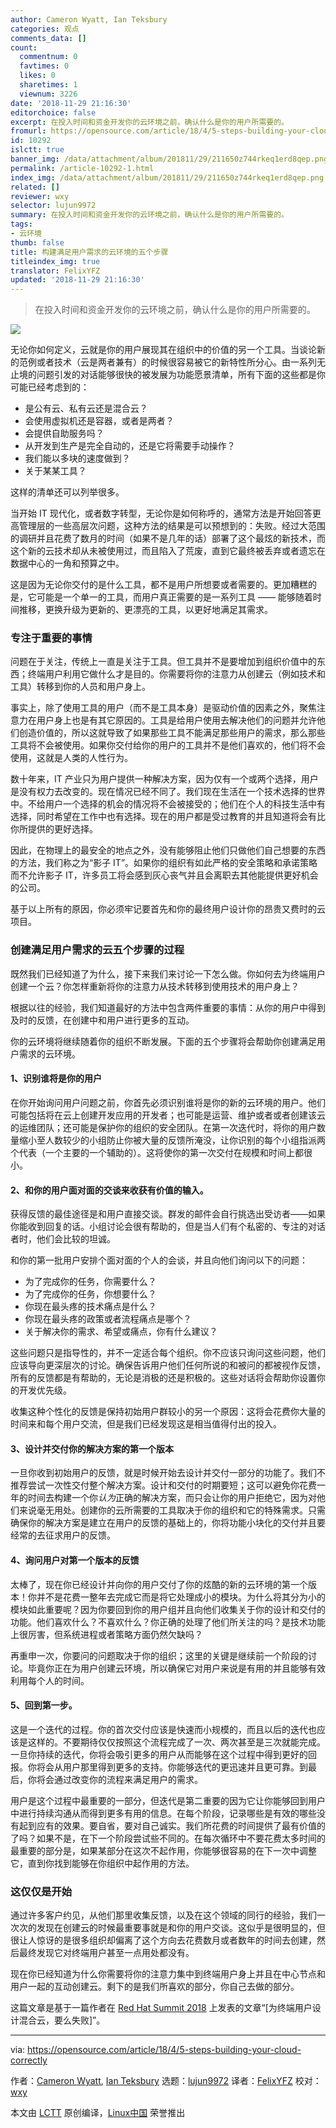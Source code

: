 ```yaml
---
author: Cameron Wyatt, Ian Teksbury
categories: 观点
comments_data: []
count:
  commentnum: 0
  favtimes: 0
  likes: 0
  sharetimes: 1
  viewnum: 3226
date: '2018-11-29 21:16:30'
editorchoice: false
excerpt: 在投入时间和资金开发你的云环境之前，确认什么是你的用户所需要的。
fromurl: https://opensource.com/article/18/4/5-steps-building-your-cloud-correctly
id: 10292
islctt: true
banner_img: /data/attachment/album/201811/29/211650z744rkeq1erd8qep.png
permalink: /article-10292-1.html
index_img: /data/attachment/album/201811/29/211650z744rkeq1erd8qep.png.thumb.jpg
related: []
reviewer: wxy
selector: lujun9972
summary: 在投入时间和资金开发你的云环境之前，确认什么是你的用户所需要的。
tags:
- 云环境
thumb: false
title: 构建满足用户需求的云环境的五个步骤
titleindex_img: true
translator: FelixYFZ
updated: '2018-11-29 21:16:30'
---
```



> 
> 在投入时间和资金开发你的云环境之前，确认什么是你的用户所需要的。
> 
> 
> 


![](/data/attachment/album/201811/29/211650z744rkeq1erd8qep.png)


无论你如何定义，云就是你的用户展现其在组织中的价值的另一个工具。当谈论新的范例或者技术（云是两者兼有）的时候很容易被它的新特性所分心。由一系列无止境的问题引发的对话能够很快的被发展为功能愿景清单，所有下面的这些都是你可能已经考虑到的：


* 是公有云、私有云还是混合云？
* 会使用虚拟机还是容器，或者是两者？
* 会提供自助服务吗？
* 从开发到生产是完全自动的，还是它将需要手动操作？
* 我们能以多块的速度做到？
* 关于某某工具？


这样的清单还可以列举很多。


当开始 IT 现代化，或者数字转型，无论你是如何称呼的，通常方法是开始回答更高管理层的一些高层次问题，这种方法的结果是可以预想到的：失败。经过大范围的调研并且花费了数月的时间（如果不是几年的话）部署了这个最炫的新技术，而这个新的云技术却从未被使用过，而且陷入了荒废，直到它最终被丢弃或者遗忘在数据中心的一角和预算之中。


这是因为无论你交付的是什么工具，都不是用户所想要或者需要的。更加糟糕的是，它可能是一个单一的工具，而用户真正需要的是一系列工具 —— 能够随着时间推移，更换升级为更新的、更漂亮的工具，以更好地满足其需求。


### 专注于重要的事情


问题在于关注，传统上一直是关注于工具。但工具并不是要增加到组织价值中的东西；终端用户利用它做什么才是目的。你需要将你的注意力从创建云（例如技术和工具）转移到你的人员和用户身上。


事实上，除了使用工具的用户（而不是工具本身）是驱动价值的因素之外，聚焦注意力在用户身上也是有其它原因的。工具是给用户使用去解决他们的问题并允许他们创造价值的，所以这就导致了如果那些工具不能满足那些用户的需求，那么那些工具将不会被使用。如果你交付给你的用户的工具并不是他们喜欢的，他们将不会使用，这就是人类的人性行为。


数十年来，IT 产业只为用户提供一种解决方案，因为仅有一个或两个选择，用户是没有权力去改变的。现在情况已经不同了。我们现在生活在一个技术选择的世界中。不给用户一个选择的机会的情况将不会被接受的；他们在个人的科技生活中有选择，同时希望在工作中也有选择。现在的用户都是受过教育的并且知道将会有比你所提供的更好选择。


因此，在物理上的最安全的地点之外，没有能够阻止他们只做他们自己想要的东西的方法，我们称之为“影子 IT”。如果你的组织有如此严格的安全策略和承诺策略而不允许影子 IT，许多员工将会感到灰心丧气并且会离职去其他能提供更好机会的公司。


基于以上所有的原因，你必须牢记要首先和你的最终用户设计你的昂贵又费时的云项目。


### 创建满足用户需求的云五个步骤的过程


既然我们已经知道了为什么，接下来我们来讨论一下怎么做。你如何去为终端用户创建一个云？你怎样重新将你的注意力从技术转移到使用技术的用户身上？


根据以往的经验，我们知道最好的方法中包含两件重要的事情：从你的用户中得到及时的反馈，在创建中和用户进行更多的互动。


你的云环境将继续随着你的组织不断发展。下面的五个步骤将会帮助你创建满足用户需求的云环境。


#### 1、识别谁将是你的用户


在你开始询问用户问题之前，你首先必须识别谁将是你的新的云环境的用户。他们可能包括将在云上创建开发应用的开发者；也可能是运营、维护或者或者创建该云的运维团队；还可能是保护你的组织的安全团队。在第一次迭代时，将你的用户数量缩小至人数较少的小组防止你被大量的反馈所淹没，让你识别的每个小组指派两个代表（一个主要的一个辅助的）。这将使你的第一次交付在规模和时间上都很小。


#### 2、和你的用户面对面的交谈来收获有价值的输入。


获得反馈的最佳途径是和用户直接交谈。群发的邮件会自行挑选出受访者——如果你能收到回复的话。小组讨论会很有帮助的，但是当人们有个私密的、专注的对话者时，他们会比较的坦诚。


和你的第一批用户安排个面对面的个人的会谈，并且向他们询问以下的问题：


* 为了完成你的任务，你需要什么？
* 为了完成你的任务，你想要什么？
* 你现在最头疼的技术痛点是什么？
* 你现在最头疼的政策或者流程痛点是哪个？
* 关于解决你的需求、希望或痛点，你有什么建议？


这些问题只是指导性的，并不一定适合每个组织。你不应该只询问这些问题，他们应该导向更深层次的讨论。确保告诉用户他们任何所说的和被问的都被视作反馈，所有的反馈都是有帮助的，无论是消极的还是积极的。这些对话将会帮助你设置你的开发优先级。


收集这种个性化的反馈是保持初始用户群较小的另一个原因：这将会花费你大量的时间来和每个用户交流，但是我们已经发现这是相当值得付出的投入。


#### 3、设计并交付你的解决方案的第一个版本


一旦你收到初始用户的反馈，就是时候开始去设计并交付一部分的功能了。我们不推荐尝试一次性交付整个解决方案。设计和交付的时期要短；这可以避免你花费一年的时间去构建一个你*认为*正确的解决方案，而只会让你的用户拒绝它，因为对他们来说毫无用处。创建你的云所需要的工具取决于你的组织和它的特殊需求。只需确保你的解决方案是建立在用户的反馈的基础上的，你将功能小块化的交付并且要经常的去征求用户的反馈。


#### 4、询问用户对第一个版本的反馈


太棒了，现在你已经设计并向你的用户交付了你的炫酷的新的云环境的第一个版本！你并不是花费一整年去完成它而是将它处理成小的模块。为什么将其分为小的模块如此重要呢？因为你要回到你的用户组并且向他们收集关于你的设计和交付的功能。他们喜欢什么？不喜欢什么？你正确的处理了他们所关注的吗？是技术功能上很厉害，但系统进程或者策略方面仍然欠缺吗？


再重申一次，你要问的问题取决于你的组织；这里的关键是继续前一个阶段的讨论。毕竟你正在为用户创建云环境，所以确保它对用户来说是有用的并且能够有效利用每个人的时间。


#### 5、回到第一步。


这是一个迭代的过程。你的首次交付应该是快速而小规模的，而且以后的迭代也应该是这样的。不要期待仅仅按照这个流程完成了一次、两次甚至是三次就能完成。一旦你持续的迭代，你将会吸引更多的用户从而能够在这个过程中得到更好的回报。你将会从用户那里得到更多的支持。你能够迭代的更迅速并且更可靠。到最后，你将会通过改变你的流程来满足用户的需求。


用户是这个过程中最重要的一部分，但迭代是第二重要的因为它让你能够回到用户中进行持续沟通从而得到更多有用的信息。在每个阶段，记录哪些是有效的哪些没有起到应有的效果。要自省，要对自己诚实。我们所花费的时间提供了最有价值的了吗？如果不是，在下一个阶段尝试些不同的。在每次循环中不要花费太多时间的最重要的部分是，如果某部分在这次不起作用，你能够很容易的在下一次中调整它，直到你找到能够在你组织中起作用的方法。


### 这仅仅是开始


通过许多客户约见，从他们那里收集反馈，以及在这个领域的同行的经验，我们一次次的发现在创建云的时候最重要事就是和你的用户交谈。这似乎是很明显的，但很让人惊讶的是很多组织却偏离了这个方向去花费数月或者数年的时间去创建，然后最终发现它对终端用户甚至一点用处都没有。


现在你已经知道为什么你需要将你的注意力集中到终端用户身上并且在中心节点和用户一起的互动创建云。剩下的是我们所喜欢的部分，你自己去做的部分。


这篇文章是基于一篇作者在 [Red Hat Summit 2018](https://www.redhat.com/en/summit/2018) 上发表的文章“[为终端用户设计混合云，要么失败]”。




---


via: <https://opensource.com/article/18/4/5-steps-building-your-cloud-correctly>


作者：[Cameron Wyatt](https://opensource.com/users/cameronmwyatt), [Ian Teksbury](https://opensource.com/users/itewk) 选题：[lujun9972](https://github.com/lujun9972) 译者：[FelixYFZ](https://github.com/FelixYFZ) 校对：[wxy](https://github.com/wxy)


本文由 [LCTT](https://github.com/LCTT/TranslateProject) 原创编译，[Linux中国](https://linux.cn/) 荣誉推出